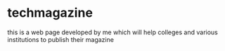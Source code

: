 # techmagazine
this is a web page developed by me which will help colleges and various institutions to publish their magazine
